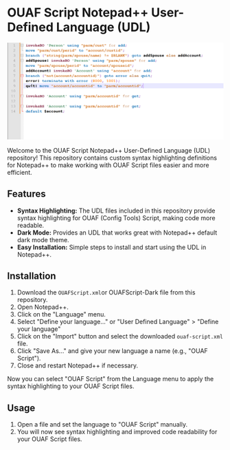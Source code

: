 # OUAF Script Notepad++ User-Defined Language (UDL)

![OUAF Script Logo](Screenshot.png)

Welcome to the OUAF Script Notepad++ User-Defined Language (UDL) repository! This repository contains custom syntax highlighting definitions for Notepad++ to make working with OUAF Script files easier and more efficient.

## Features

- **Syntax Highlighting:** The UDL files included in this repository provide syntax highlighting for OUAF (Config Tools) Script, making code more readable.
- **Dark Mode:** Provides an UDL that works great with Notepad++ default dark mode theme.
- **Easy Installation:** Simple steps to install and start using the UDL in Notepad++.

## Installation

1. Download the `OUAFScript.xml`or OUAFScript-Dark file from this repository.
2. Open Notepad++.
3. Click on the "Language" menu.
4. Select "Define your language..." or "User Defined Language" > "Define your language"
5. Click on the "Import" button and select the downloaded `ouaf-script.xml` file.
6. Click "Save As..." and give your new language a name (e.g., "OUAF Script").
7. Close and restart Notepad++ if necessary.

Now you can select "OUAF Script" from the Language menu to apply the syntax highlighting to your OUAF Script files.

## Usage

1. Open a file and set the language to "OUAF Script" manually.
2. You will now see syntax highlighting and improved code readability for your OUAF Script files.